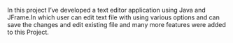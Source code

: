 In this project I’ve developed a text editor application using Java and JFrame.In which user can edit text file with using various options and can save the changes and edit existing file and many more features were added to this Project.
